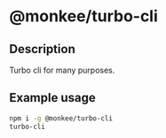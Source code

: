 # @monkee/turbo-cli

## Description

Turbo cli for many purposes.

## Example usage

```bash
npm i -g @monkee/turbo-cli
turbo-cli
```
